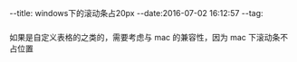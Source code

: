--title: windows下的滚动条占20px
--date:2016-07-02 16:12:57
--tag:
###
如果是自定义表格的之类的，需要考虑与 mac 的兼容性，因为 mac 下滚动条不占位置
